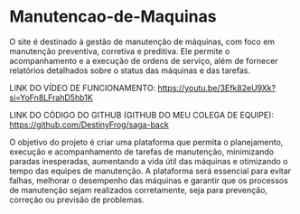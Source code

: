# Manutencao-de-Maquinas
O site é destinado à gestão de manutenção de máquinas, com foco em manutenção preventiva, corretiva e preditiva. Ele permite o acompanhamento e a execução de ordens de serviço, além de fornecer relatórios detalhados sobre o status das máquinas e das tarefas.

LINK DO VÍDEO DE FUNCIONAMENTO: https://youtu.be/3Efk82eU9Xk?si=YoFn8LFrahD5hb1K

LINK DO CÓDIGO DO GITHUB (GITHUB DO MEU COLEGA DE EQUIPE): https://github.com/DestinyFrog/saga-back

O objetivo do projeto é criar uma plataforma que permita o planejamento, execução e acompanhamento de tarefas de manutenção, minimizando paradas inesperadas, aumentando a vida útil das máquinas e otimizando o tempo das equipes de manutenção. A plataforma será essencial para evitar falhas, melhorar o desempenho das máquinas e garantir que os processos de manutenção sejam realizados corretamente, seja para prevenção, correção ou previsão de problemas.
